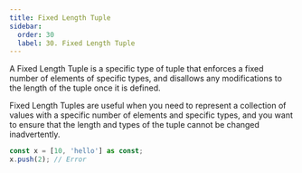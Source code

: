 ```yaml
---
title: Fixed Length Tuple
sidebar:
  order: 30
  label: 30. Fixed Length Tuple
---
```


A Fixed Length Tuple is a specific type of tuple that enforces a fixed number of elements of specific types, and disallows any modifications to the length of the tuple once it is defined.

Fixed Length Tuples are useful when you need to represent a collection of values with a specific number of elements and specific types, and you want to ensure that the length and types of the tuple cannot be changed inadvertently.

<!-- skip -->

```typescript
const x = [10, 'hello'] as const;
x.push(2); // Error
```
